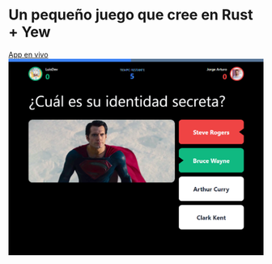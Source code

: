 # Un pequeño juego que cree en Rust + Yew
[App en vivo](https://q8lrs.csb.app)
![alt text](https://raw.githubusercontent.com/luislozad/app_yew_example/master/game.png)
